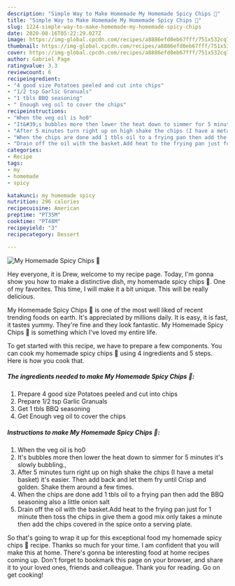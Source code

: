 ```yaml
---
description: "Simple Way to Make Homemade My Homemade Spicy Chips 💖"
title: "Simple Way to Make Homemade My Homemade Spicy Chips 💖"
slug: 1224-simple-way-to-make-homemade-my-homemade-spicy-chips
date: 2020-08-16T05:22:29.027Z
image: https://img-global.cpcdn.com/recipes/a8886efd0eb67fff/751x532cq70/my-homemade-spicy-chips-💖-recipe-main-photo.jpg
thumbnail: https://img-global.cpcdn.com/recipes/a8886efd0eb67fff/751x532cq70/my-homemade-spicy-chips-💖-recipe-main-photo.jpg
cover: https://img-global.cpcdn.com/recipes/a8886efd0eb67fff/751x532cq70/my-homemade-spicy-chips-💖-recipe-main-photo.jpg
author: Gabriel Page
ratingvalue: 3.3
reviewcount: 6
recipeingredient:
- "4 good size Potatoes peeled and cut into chips"
- "1/2 tsp Garlic Granuals"
- "1 tbls BBQ seasoning"
- " Enough veg oil to cover the chips"
recipeinstructions:
- "When the veg oil is ho0"
- "It&#39;s bubbles more then lower the heat down to simmer for 5 minutes it&#39;s slowly bubbling.,"
- "After 5 minutes turn right up on high shake the chips (I have a metal basket) it&#39;s easier. Then add back and let them fry until Crisp and golden. Shake them around a few times."
- "When the chips are done add 1 tbls oil to a frying pan then add the BBQ seasoning also a little onion salt"
- "Drain off the oil with the basket.Add heat to the frying pan just for 1 minute then toss the chips in give them a good mix only takes a minute then add the chips covered in the spice onto a serving plate."
categories:
- Recipe
tags:
- my
- homemade
- spicy

katakunci: my homemade spicy 
nutrition: 296 calories
recipecuisine: American
preptime: "PT35M"
cooktime: "PT48M"
recipeyield: "3"
recipecategory: Dessert

---
```



![My Homemade Spicy Chips 💖](https://img-global.cpcdn.com/recipes/a8886efd0eb67fff/751x532cq70/my-homemade-spicy-chips-💖-recipe-main-photo.jpg)

Hey everyone, it is Drew, welcome to my recipe page. Today, I'm gonna show you how to make a distinctive dish, my homemade spicy chips 💖. One of my favorites. This time, I will make it a bit unique. This will be really delicious.

My Homemade Spicy Chips 💖 is one of the most well liked of recent trending foods on earth. It's appreciated by millions daily. It is easy, it is fast, it tastes yummy. They're fine and they look fantastic. My Homemade Spicy Chips 💖 is something which I've loved my entire life.




To get started with this recipe, we have to prepare a few components. You can cook my homemade spicy chips 💖 using 4 ingredients and 5 steps. Here is how you cook that.

<!--inarticleads1-->

##### The ingredients needed to make My Homemade Spicy Chips 💖:

1. Prepare 4 good size Potatoes peeled and cut into chips
1. Prepare 1/2 tsp Garlic Granuals
1. Get 1 tbls BBQ seasoning
1. Get  Enough veg oil to cover the chips




<!--inarticleads2-->

##### Instructions to make My Homemade Spicy Chips 💖:

1. When the veg oil is ho0
1. It&#39;s bubbles more then lower the heat down to simmer for 5 minutes it&#39;s slowly bubbling.,
1. After 5 minutes turn right up on high shake the chips (I have a metal basket) it&#39;s easier. Then add back and let them fry until Crisp and golden. Shake them around a few times.
1. When the chips are done add 1 tbls oil to a frying pan then add the BBQ seasoning also a little onion salt
1. Drain off the oil with the basket.Add heat to the frying pan just for 1 minute then toss the chips in give them a good mix only takes a minute then add the chips covered in the spice onto a serving plate.




So that's going to wrap it up for this exceptional food my homemade spicy chips 💖 recipe. Thanks so much for your time. I am confident that you will make this at home. There's gonna be interesting food at home recipes coming up. Don't forget to bookmark this page on your browser, and share it to your loved ones, friends and colleague. Thank you for reading. Go on get cooking!
